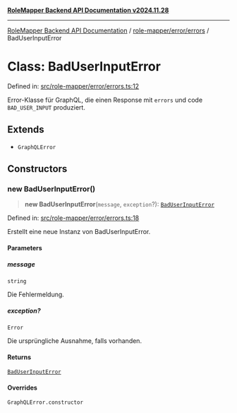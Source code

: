 [**RoleMapper Backend API Documentation v2024.11.28**](../../../../README.md)

***

[RoleMapper Backend API Documentation](../../../../modules.md) / [role-mapper/error/errors](../README.md) / BadUserInputError

# Class: BadUserInputError

Defined in: [src/role-mapper/error/errors.ts:12](https://github.com/FlowCraft-AG/RoleMapper/blob/c56690d4fd1bda4e01111a8d104f8e1bd628a5f5/backend/src/role-mapper/error/errors.ts#L12)

Error-Klasse für GraphQL, die einen Response mit `errors` und
code `BAD_USER_INPUT` produziert.

## Extends

- `GraphQLError`

## Constructors

### new BadUserInputError()

> **new BadUserInputError**(`message`, `exception`?): [`BadUserInputError`](BadUserInputError.md)

Defined in: [src/role-mapper/error/errors.ts:18](https://github.com/FlowCraft-AG/RoleMapper/blob/c56690d4fd1bda4e01111a8d104f8e1bd628a5f5/backend/src/role-mapper/error/errors.ts#L18)

Erstellt eine neue Instanz von BadUserInputError.

#### Parameters

##### message

`string`

Die Fehlermeldung.

##### exception?

`Error`

Die ursprüngliche Ausnahme, falls vorhanden.

#### Returns

[`BadUserInputError`](BadUserInputError.md)

#### Overrides

`GraphQLError.constructor`
